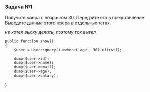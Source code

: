 ### Задача №1

Получите юзера с возрастом 30. Передайте его в представление. Выведите данные этого юзера в отдельных тегах.

_не хотел вьюху делать, поэтому так вывел_

    public function show()
    {
        $user = User::query()->where('age', 30)->first();

        dump($user->id);
        dump($user->name);
        dump($user->email);
        dump($user->age);
        dump($user->salary);

}